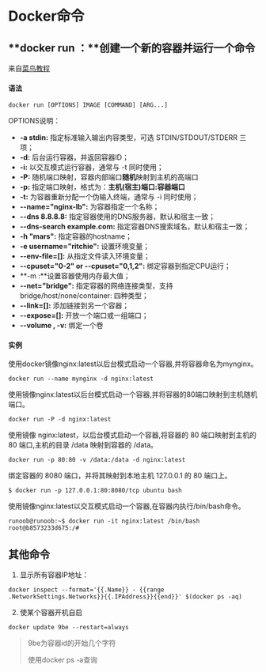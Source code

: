 # Docker命令

## **docker run ：**创建一个新的容器并运行一个命令

来自[菜鸟教程](https://www.runoob.com/docker/docker-run-command.html)

<!--more-->

#### 语法

```shell
docker run [OPTIONS] IMAGE [COMMAND] [ARG...]
```

OPTIONS说明：

- **-a stdin:** 指定标准输入输出内容类型，可选 STDIN/STDOUT/STDERR 三项；
- **-d:** 后台运行容器，并返回容器ID；
- **-i:** 以交互模式运行容器，通常与 -t 同时使用；
- **-P:** 随机端口映射，容器内部端口**随机**映射到主机的高端口
- **-p:** 指定端口映射，格式为：**主机(宿主)端口:容器端口**
- **-t:** 为容器重新分配一个伪输入终端，通常与 -i 同时使用；
- **--name="nginx-lb":** 为容器指定一个名称；
- **--dns 8.8.8.8:** 指定容器使用的DNS服务器，默认和宿主一致；
- **--dns-search example.com:** 指定容器DNS搜索域名，默认和宿主一致；
- **-h "mars":** 指定容器的hostname；
- **-e username="ritchie":** 设置环境变量；
- **--env-file=[]:** 从指定文件读入环境变量；
- **--cpuset="0-2" or --cpuset="0,1,2":** 绑定容器到指定CPU运行；
- **-m :**设置容器使用内存最大值；
- **--net="bridge":** 指定容器的网络连接类型，支持 bridge/host/none/container: 四种类型；
- **--link=[]:** 添加链接到另一个容器；
- **--expose=[]:** 开放一个端口或一组端口；
- **--volume , -v:** 绑定一个卷



#### 实例

使用docker镜像nginx:latest以后台模式启动一个容器,并将容器命名为mynginx。

```shell
docker run --name mynginx -d nginx:latest
```

使用镜像nginx:latest以后台模式启动一个容器,并将容器的80端口映射到主机随机端口。

```shell
docker run -P -d nginx:latest
```

使用镜像 nginx:latest，以后台模式启动一个容器,将容器的 80 端口映射到主机的 80 端口,主机的目录 /data 映射到容器的 /data。

```shell
docker run -p 80:80 -v /data:/data -d nginx:latest
```

绑定容器的 8080 端口，并将其映射到本地主机 127.0.0.1 的 80 端口上。

```shell
$ docker run -p 127.0.0.1:80:8080/tcp ubuntu bash
```

使用镜像nginx:latest以交互模式启动一个容器,在容器内执行/bin/bash命令。

```shell
runoob@runoob:~$ docker run -it nginx:latest /bin/bash
root@b8573233d675:/# 
```

## 其他命令

1. 显示所有容器IP地址：

```shell
docker inspect --format='{{.Name}} - {{range .NetworkSettings.Networks}}{{.IPAddress}}{{end}}' $(docker ps -aq)
```

2. 使某个容器开机自启

```shell
docker update 9be --restart=always
```

> 9be为容器id的开始几个字符  
>
> 使用docker ps -a查询